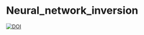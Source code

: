 # Neural_network_inversion


[![DOI](https://zenodo.org/badge/265937462.svg)](https://zenodo.org/badge/latestdoi/265937462)
